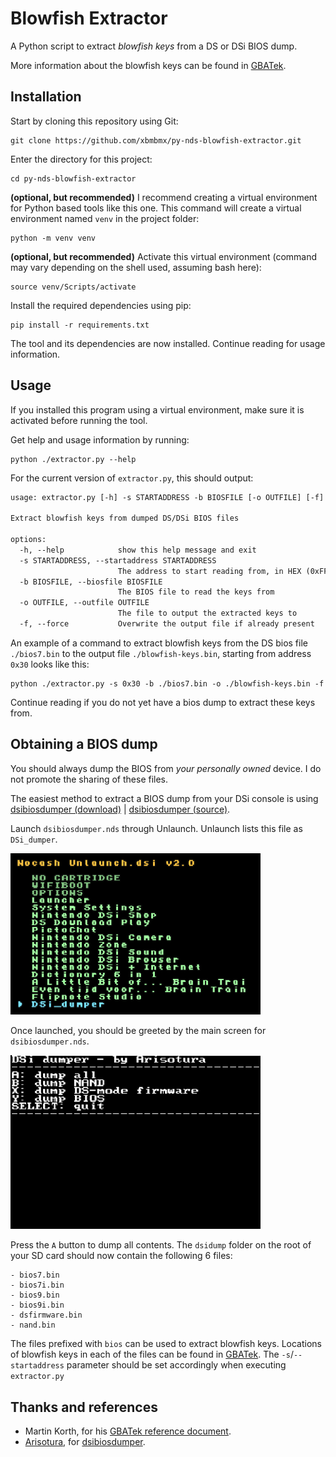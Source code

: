 # Blowfish Extractor
A Python script to extract _blowfish keys_ from a DS or DSi BIOS dump.

More information about the blowfish keys can be found in [GBATek](https://problemkaputt.de/gbatek.htm#dsencryptionbygamecodeidcodekey1).

## Installation

Start by cloning this repository using Git:
```shell
git clone https://github.com/xbmbmx/py-nds-blowfish-extractor.git
```

Enter the directory for this project:
```shell
cd py-nds-blowfish-extractor
```

**(optional, but recommended)** I recommend creating a virtual environment for Python based tools like this one. This command will create a virtual environment named `venv` in the project folder:
```shell
python -m venv venv
```

**(optional, but recommended)** Activate this virtual environment (command may vary depending on the shell used, assuming bash here):

```
source venv/Scripts/activate
```

Install the required dependencies using pip:
```shell
pip install -r requirements.txt
```

The tool and its dependencies are now installed. Continue reading for usage information.

## Usage

If you installed this program using a virtual environment, make sure it is activated before running the tool.

Get help and usage information by running:
```shell
python ./extractor.py --help
```
For the current version of `extractor.py`, this should output:

```txt
usage: extractor.py [-h] -s STARTADDRESS -b BIOSFILE [-o OUTFILE] [-f]

Extract blowfish keys from dumped DS/DSi BIOS files

options:
  -h, --help            show this help message and exit
  -s STARTADDRESS, --startaddress STARTADDRESS
                        The address to start reading from, in HEX (0xFF) or INT (255)
  -b BIOSFILE, --biosfile BIOSFILE
                        The BIOS file to read the keys from
  -o OUTFILE, --outfile OUTFILE
                        The file to output the extracted keys to
  -f, --force           Overwrite the output file if already present
```

An example of a command to extract blowfish keys from the DS bios file `./bios7.bin` to the output file `./blowfish-keys.bin`, starting from address `0x30` looks like this:

```shell
python ./extractor.py -s 0x30 -b ./bios7.bin -o ./blowfish-keys.bin -f
```

Continue reading if you do not yet have a bios dump to extract these keys from.

## Obtaining a BIOS dump
You should always dump the BIOS from _your personally owned_ device. I do not promote the sharing of these files.

The easiest method to extract a BIOS dump from your DSi console is using [dsibiosdumper (download)](https://melonds.kuribo64.net/downloads/dsibiosdumper.7z) | [dsibiosdumper (source)](https://github.com/Arisotura/dsibiosdumper).

Launch `dsibiosdumper.nds` through Unlaunch. Unlaunch lists this file as `DSi_dumper`.

<img alt="Unlaunch listing DSi_dumper Image" src="./Unlaunch_DSi_dumper.png" width="400"/>

Once launched, you should be greeted by the main screen for `dsibiosdumper.nds`.

<img alt="DSi Dumper Menu Image" src="./DSi_dumper_menu.png" width="400"/>

Press the `A` button to dump all contents. The `dsidump` folder on the root of your SD card should now contain the following 6 files:

```
- bios7.bin
- bios7i.bin
- bios9.bin
- bios9i.bin
- dsfirmware.bin
- nand.bin
```

The files prefixed with `bios` can be used to extract blowfish keys. Locations of blowfish keys in each of the files can be found in [GBATek](https://problemkaputt.de/gbatek.htm#dsencryptionbygamecodeidcodekey1). The `-s`/`--startaddress` parameter should be set accordingly when executing `extractor.py`

## Thanks and references
- Martin Korth, for his [GBATek reference document](http://problemkaputt.de/gbatek-index.htm).
- [Arisotura](https://github.com/Arisotura), for [dsibiosdumper](https://github.com/Arisotura/dsibiosdumper).
